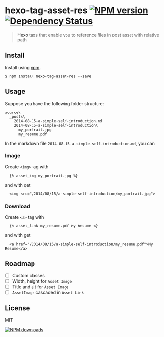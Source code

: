 hexo-tag-asset-res  [![NPM version][npm-image]][npm-url] [![Dependency Status][depstat-image]][depstat-url]
==================

> [Hexo][hexo-url] tags that enable you to reference files in post asset with relative path

## Install

Install using [npm][npm-url].

    $ npm install hexo-tag-asset-res --save

## Usage

Suppose you have the following folder structure:
```
source\
  _posts\
    2014-08-15-a-simple-self-introduction.md
    2014-08-15-a-simple-self-introduction\
      my_portrait.jpg
      my_resume.pdf
```

In the markdown file `2014-08-15-a-simple-self-introduction.md`, you can

### Image

Create `<img>` tag with

```
  {% asset_img my_portrait.jpg %}
```
and with get
```
  <img src="/2014/08/15/a-simple-self-introduction/my_portrait.jpg">
```
### Download

Create `<a>` tag with

```
  {% asset_link my_resume.pdf My Resume %}
```
and with get
```
  <a href="/2014/08/15/a-simple-self-introduction/my_resume.pdf">My Resume</a>
```

## Roadmap

* [ ] Custom classes
* [ ] Width, height for `Asset Image`
* [ ] Title and alt for `Asset Image`
* [ ] `AssetImage` cascaded in `Asset Link`

## License
MIT

[![NPM downloads][npm-downloads]][npm-url]

[homepage]: https://github.com/timnew/hexo-tag-asset-res

[npm-url]: https://npmjs.org/package/hexo-tag-asset-res
[npm-image]: http://img.shields.io/npm/v/hexo-tag-asset-res.svg?style=flat
[npm-downloads]: http://img.shields.io/npm/dm/hexo-tag-asset-res.svg?style=flat

[depstat-url]: https://gemnasium.com/timnew/hexo-tag-asset-res
[depstat-image]: http://img.shields.io/gemnasium/timnew/hexo-tag-asset-res.svb?style=flat

[hexo-url]: http://hexo.io/
